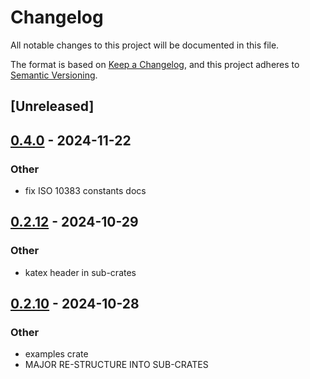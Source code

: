 # Changelog
All notable changes to this project will be documented in this file.

The format is based on [Keep a Changelog](https://keepachangelog.com/en/1.0.0/),
and this project adheres to [Semantic Versioning](https://semver.org/spec/v2.0.0.html).

## [Unreleased]

## [0.4.0](https://github.com/avhz/RustQuant/compare/RustQuant_iso-v0.3.1...RustQuant_iso-v0.4.0) - 2024-11-22

### Other

- fix ISO 10383 constants docs

## [0.2.12](https://github.com/avhz/RustQuant/compare/RustQuant_iso-v0.2.11...RustQuant_iso-v0.2.12) - 2024-10-29

### Other

- katex header in sub-crates

## [0.2.10](https://github.com/avhz/RustQuant/compare/RustQuant_iso-v0.2.9...RustQuant_iso-v0.2.10) - 2024-10-28

### Other
- examples crate
- MAJOR RE-STRUCTURE INTO SUB-CRATES
